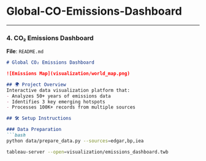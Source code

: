 # Global-CO-Emissions-Dashboard

---

### 4. CO₂ Emissions Dashboard
**File**: `README.md`

```markdown
# Global CO₂ Emissions Dashboard

![Emissions Map](visualization/world_map.png)

## 🌍 Project Overview
Interactive data visualization platform that:
- Analyzes 50+ years of emissions data
- Identifies 3 key emerging hotspots
- Processes 100K+ records from multiple sources

## 🛠 Setup Instructions

### Data Preparation
```bash
python data/prepare_data.py --sources=edgar,bp,iea

tableau-server --open=visualization/emissions_dashboard.twb
